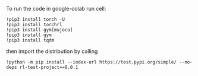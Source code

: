 To run the code in google-colab run cell: 
```
!pip3 install torch -U
!pip3 install torchrl
!pip3 install gym[mujoco]
!pip3 install gym
!pip3 install tqdm
```
then import the distribution by calling

```
!python -m pip install --index-url https://test.pypi.org/simple/ --no-deps rl-test-project==0.0.1
```
